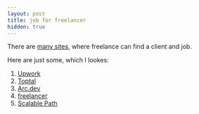 ```yaml
---
layout: post
title: job for freelancer
hidden: true
---
```


There are [many sites](https://blog.payoneer.com/freelancers/it-programming/20-job-sites-for-freelance-programmers-and-designers/), where freelance can find a client and job.

Here are just some, which I lookes:

1. [Upwork](https://www.upwork.com/)
2. [Toptal](https://www.toptal.com/)
3. [Arc.dev](https://arc.dev/)
4. [freelancer](https://www.freelancer.com/)
5. [Scalable Path](https://www.scalablepath.com/)
